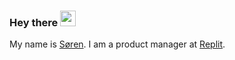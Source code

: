 <h3> Hey there <img src="https://media.giphy.com/media/hvRJCLFzcasrR4ia7z/giphy.gif" width="25px"> </h3>

My name is [Søren](https://sorenrood.com). I am a product manager at [Replit](https://replit.com).

